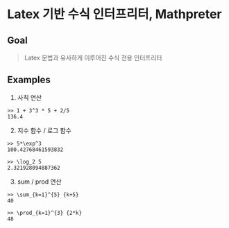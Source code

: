# Latex 기반 수식 인터프리터, Mathpreter

## Goal

> Latex 문법과 유사하게 이루어진 수식 전용 인터프리터

## Examples

1. 사칙 연산

```shell
>> 1 + 3^3 * 5 + 2/5 
136.4
```

2. 지수 함수 / 로그 함수

```shell
>> 5*\exp^3
100.42768461593832 

>> \log_2 5
2.321928094887362
```

3. sum / prod 연산

````shell
>> \sum_{k=1}^{5} {k+5}
40

>> \prod_{k=1}^{3} {2*k}
48
````
